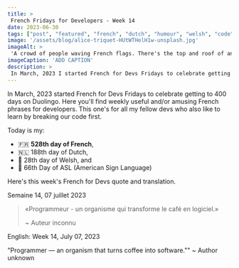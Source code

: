 ```yaml
---
title: >
 French Fridays for Developers - Week 14
date: 2023-06-30
tags: ["post", "featured", "french", "dutch", "humour", "welsh", "code"]
image: '/assets/blog/alice-triquet-HUtWTHelH1w-unsplash.jpg'
imageAlt: >
 'A crowd of people waving French flags. There's the top and roof of an old ornate stone building in the background.'
imageCaption: 'ADD CAPTION'
description: >
 In March, 2023 I started French for Devs Fridays to celebrate getting to 400 days on Duolingo. Here you'll find weekly useful and/or amusing French phrases for developers.  « Programmeur - un organisme qui transforme le café en logiciel. » Read the full post for the translation.
---
```

In March, 2023  started French for Devs Fridays to celebrate getting to 400 days on Duolingo. Here you'll find weekly useful and/or amusing French phrases for developers. This one's for all my fellow devs who also like to learn by breaking our code first.

Today is my:
- 🇫🇷 **528th day of French**, 
- 🇳🇱 188th day of Dutch, 
- 🏴󠁧󠁢󠁷󠁬󠁳󠁿 28th day of Welsh,
  and 
- 👋 66th Day of ASL (American Sign Language)

Here's this week's French for Devs quote and translation.

Semaine 14, 07 juillet 2023

>«Programmeur - un organisme qui transforme le café en logiciel.»
>
>~ Auteur inconnu

English:  Week 14, July 07, 2023

"Programmer — an organism that turns coffee into software.""
~ Author unknown

